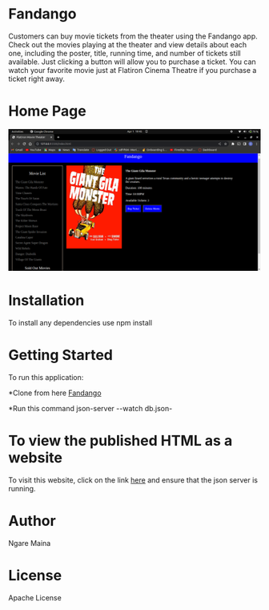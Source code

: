 # Fandango #
Customers can buy movie tickets from the theater using the Fandango app.
Check out the movies playing at the theater and view details about each one, including the poster, title, running time, and number of tickets still available. Just clicking a button will allow you to purchase a ticket. You can watch your favorite movie just at Flatiron Cinema Theatre if you purchase a ticket right away.

# Home Page #
![Fandango](/screenshot/screenshot.png)

# Installation #
To install any dependencies use npm install

# Getting Started #
To run this application:

*Clone from here [Fandango](https://ngaremaina.github.io/Fandango/)

*Run this command json-server --watch db.json-

# To view the published HTML as a website #
To visit this website, click on the link [here](https://ngaremaina.github.io/Fandango/) and ensure that the json server is running.

# Author #
Ngare Maina

# License #
Apache License
